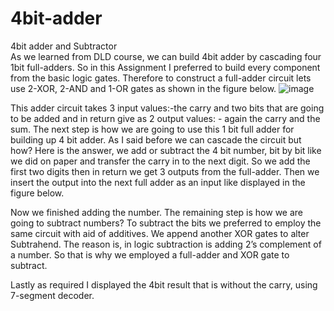 # 4bit-adder
4bit adder and Subtractor  
As we learned from DLD course, we can build 4bit adder by cascading four 1bit full-adders. So in this Assignment I preferred to build every component from the basic logic gates. Therefore to construct a full-adder circuit lets use 2-XOR, 2-AND and 1-OR gates as shown in the figure below.
![image](https://github.com/Ermias1995/4bit-adder/assets/158707839/875933f5-5706-4a52-8151-9595f2a72f03)

 
This adder circuit takes 3 input values:-the carry and two bits that are going to be added and in return give as 2 output values: - again the carry and the sum. The next step is how we are going to use this 1 bit full adder for building up 4 bit adder. As I said before we can cascade the circuit but how? Here is the answer, we add or subtract the 4 bit number, bit by bit like we did on paper and transfer the carry in to the next digit. So we add the first two digits then in return we get 3 outputs from the full-adder. Then we insert the output into the next full adder as an input like displayed in the figure below.
 
Now we finished adding the number. The remaining step is how we are going to subtract numbers? To subtract the bits we preferred to employ the same circuit with aid of additives. We append another XOR gates to alter Subtrahend. The reason is, in logic subtraction is adding 2’s complement of a number. So that is why we employed a full-adder and XOR gate to subtract.

 
Lastly as required I displayed the 4bit result that is without the carry, using 7-segment decoder.
